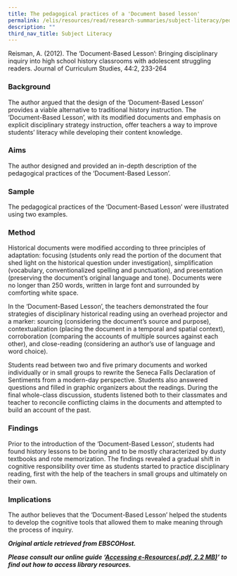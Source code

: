 ```yaml
---
title: The pedagogical practices of a 'Document based lesson'
permalink: /elis/resources/read/research-summaries/subject-literacy/pedagogical-practices-document-based-lesson/
description: ""
third_nav_title: Subject Literacy
---
```

Reisman, A. (2012). The ‘Document-Based Lesson’: Bringing disciplinary inquiry into high school history classrooms with adolescent struggling readers. Journal of Curriculum Studies, 44:2, 233-264

### Background

The author argued that the design of the ‘Document-Based Lesson’ provides a viable alternative to traditional history instruction. The ‘Document-Based Lesson’, with its modified documents and emphasis on explicit disciplinary strategy instruction, offer teachers a way to improve students’ literacy while developing their content knowledge.

### Aims

The author designed and provided an in-depth description of the pedagogical practices of the ‘Document-Based Lesson’.

### Sample

The pedagogical practices of the ‘Document-Based Lesson’ were illustrated using two examples.

### Method

Historical documents were modified according to three principles of adaptation: focusing (students only read the portion of the document that shed light on the historical question under investigation), simplification (vocabulary, conventionalized spelling and punctuation), and presentation (preserving the document’s original language and tone). Documents were no longer than 250 words, written in large font and surrounded by comforting white space.

In the ‘Document-Based Lesson’, the teachers demonstrated the four strategies of disciplinary historical reading using an overhead projector and a marker: sourcing (considering the document’s source and purpose), contextualization (placing the document in a temporal and spatial context), corroboration (comparing the accounts of multiple sources against each other), and close-reading (considering an author’s use of language and word choice).

Students read between two and five primary documents and worked individually or in small groups to rewrite the Seneca Falls Declaration of Sentiments from a modern-day perspective. Students also answered questions and filled in graphic organizers about the readings. During the final whole-class discussion, students listened both to their classmates and teacher to reconcile conflicting claims in the documents and attempted to build an account of the past.

### Findings

Prior to the introduction of the ‘Document-Based Lesson’, students had found history lessons to be boring and to be mostly characterized by dusty textbooks and rote memorization. The findings revealed a gradual shift in cognitive responsibility over time as students started to practice disciplinary reading, first with the help of the teachers in small groups and ultimately on their own.

### Implications

The author believes that the ‘Document-Based Lesson’ helped the students to develop the cognitive tools that allowed them to make meaning through the process of inquiry.

_**Original article retrieved from EBSCOHost.**_  

**_Please consult our online guide ‘[Accessing e-Resources(.pdf, 2.2 MB)](https://academyofsingaporeteachers-moe-edu-sg-admin.cwp.sg/elis/resources/read/research-summaries/subject-literacy/18e45074-6b1b-4ac7-811f-1a8da16c4f81 "Accessing e-Resources")’ to find out how to access library resources._**